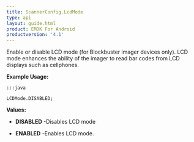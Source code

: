 ```yaml
---
title: ScannerConfig.LcdMode
type: api
layout: guide.html
product: EMDK For Android
productversion: '4.1'
---
```



Enable or disable LCD mode (for Blockbuster imager devices only). 
 LCD mode enhances the ability of the imager to read bar codes from LCD displays such as cellphones.
 
 

**Example Usage:**
	
	:::java
	
	LCDMode.DISABLED;
	


**Values:**

* **DISABLED** -Disables LCD mode

* **ENABLED** -Enables LCD mode.









